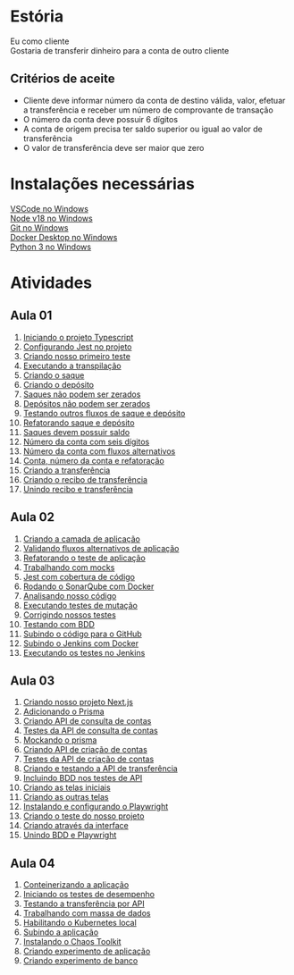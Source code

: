 # Estória
Eu como cliente   
Gostaria de transferir dinheiro para a conta de outro cliente   

## Critérios de aceite
- Cliente deve informar número da conta de destino válida, valor, efetuar a transferência e receber um número de comprovante de transação
- O número da conta deve possuir 6 dígitos
- A conta de origem precisa ter saldo superior ou igual ao valor de transferência
- O valor de transferência deve ser maior que zero

# Instalações necessárias
[VSCode no Windows](https://www.youtube.com/watch?v=zPHbeSBvdkg)   
[Node v18 no Windows](https://www.youtube.com/watch?v=_R7cSg4um00)   
[Git no Windows](https://www.youtube.com/watch?v=_RcVweTCvRE)   
[Docker Desktop no Windows](https://www.youtube.com/watch?v=n0bxjsGi_BY)   
[Python 3 no Windows]()   

# Atividades

## Aula 01
1. [Iniciando o projeto Typescript](https://gist.github.com/joaovictorino/36f3b4a30382ef6faaecebb97640b26b)   
2. [Configurando Jest no projeto](https://gist.github.com/joaovictorino/bf9da4285212683805a9d5a1c6508ac6)   
3. [Criando nosso primeiro teste](https://gist.github.com/joaovictorino/c180345965668e36ce120999e1a90aee)   
4. [Executando a transpilação](https://gist.github.com/joaovictorino/709601eeca37e6d77a36726c42cba46c)   
5. [Criando o saque](https://gist.github.com/joaovictorino/f12fab9f4ecc092e26c24507a504e281)   
6. [Criando o depósito](https://gist.github.com/joaovictorino/c50dacb804843df7717420b8f3b001cd)   
7. [Saques não podem ser zerados](https://gist.github.com/joaovictorino/a5ae01b4d22765f7087d69e9dd536303)   
8. [Depósitos não podem ser zerados](https://gist.github.com/joaovictorino/3a65e5e6d8f42256b63492e75eb51642)   
9. [Testando outros fluxos de saque e depósito](https://gist.github.com/joaovictorino/74857497c704d667abd7f05cac536ec3)   
10. [Refatorando saque e depósito](https://gist.github.com/joaovictorino/15b963d6f1ba13d4d846049f7e551e8f)   
11. [Saques devem possuir saldo](https://gist.github.com/joaovictorino/6ac61220b8ab70067513d525f7854d32)   
12. [Número da conta com seis dígitos](https://gist.github.com/joaovictorino/334ee5785d7b5b19a782d56ffcf02dc2)   
13. [Número da conta com fluxos alternativos](https://gist.github.com/joaovictorino/732145f92c4e3a5164a74d23a6e5c104)   
14. [Conta, número da conta e refatoração](https://gist.github.com/joaovictorino/5393d166d79a7c2355f9857af856ec47)   
15. [Criando a transferência](https://gist.github.com/joaovictorino/7b3fc68e66d64ac950c402b92db40f41)   
16. [Criando o recibo de transferência](https://gist.github.com/joaovictorino/51cbe1bbf6db94563bf902657a82ef83)   
17. [Unindo recibo e transferência](https://gist.github.com/joaovictorino/39976a2704232a417292306fe434a6c0)   

## Aula 02
1. [Criando a camada de aplicação](https://gist.github.com/joaovictorino/fd80a207c35bef460cee34291022a3ca)   
2. [Validando fluxos alternativos de aplicação](https://gist.github.com/joaovictorino/50abe117aaa52633b88dec92b730b8fc)   
3. [Refatorando o teste de aplicação](https://gist.github.com/joaovictorino/52600cfea9e651fab9212e9a385bd175)   
4. [Trabalhando com mocks](https://gist.github.com/joaovictorino/61ad34bc4c5cc8d1048394381bb3757d)   
5. [Jest com cobertura de código](https://gist.github.com/joaovictorino/223c12ce0c3c3f185674362fba571667)   
6. [Rodando o SonarQube com Docker](https://gist.github.com/joaovictorino/85cbecc3d430a43e21ba80ccba5f78dc)   
7. [Analisando nosso código](https://gist.github.com/joaovictorino/e21f9d556c5e028940c92ddb5a790550)   
8. [Executando testes de mutação](https://gist.github.com/joaovictorino/23d6a53f634c141c34d068db01236a88)   
9. [Corrigindo nossos testes](https://gist.github.com/joaovictorino/be42a717ecdd69cc1a29768401899b72)   
10. [Testando com BDD](https://gist.github.com/joaovictorino/bd4db6b5c2a15eea8675099b343e7c62)   
11. [Subindo o código para o GitHub](https://gist.github.com/joaovictorino/da7cf1cf8cc42f76188525372c43ae9e)   
12. [Subindo o Jenkins com Docker](https://gist.github.com/joaovictorino/cc2a8531dc7dbc24a3d668e08c5967ba)   
13. [Executando os testes no Jenkins](https://gist.github.com/joaovictorino/b406ff57b0cb688453f0220438dcae03)   

## Aula 03
1. [Criando nosso projeto Next.js](https://gist.github.com/joaovictorino/90114d1e857741c88d9b79e1bfad489e)   
2. [Adicionando o Prisma](https://gist.github.com/joaovictorino/33806a01fbd971ac90789b31daa7d693)   
3. [Criando API de consulta de contas](https://gist.github.com/joaovictorino/d030cfc1b768ca2008c4c79fae21a5ea)   
4. [Testes da API de consulta de contas](https://gist.github.com/joaovictorino/f16a0f28168a328b35bc9c0894f61cca)   
5. [Mockando o prisma](https://gist.github.com/joaovictorino/d4537368c8c4e54a26fad39efb0b6164)   
6. [Criando API de criação de contas](https://gist.github.com/joaovictorino/c022d6ffca926eed9c98a00672390676)   
7. [Testes da API de criação de contas](https://gist.github.com/joaovictorino/4ebc43d10640fdf8fadcf48970e85742)   
8. [Criando e testando a API de transferência](https://gist.github.com/joaovictorino/3d60abbdd114d8cf6627e0e851b74f25)   
9. [Incluindo BDD nos testes de API](https://gist.github.com/joaovictorino/2a9f693fe15c52f47a7702d3dd56a850)   
10. [Criando as telas iniciais](https://gist.github.com/joaovictorino/f53f451e6d4a208a7a9790149791d759)   
11. [Criando as outras telas](https://gist.github.com/joaovictorino/3556f45bfd21ddbef0dfe494620dc780)   
12. [Instalando e configurando o Playwright](https://gist.github.com/joaovictorino/0ade99dc775e9bf85997630ffc97de97)   
13. [Criando o teste do nosso projeto](https://gist.github.com/joaovictorino/ecac716b679f999f2337b01ccb4bd58f)   
14. [Criando através da interface](https://gist.github.com/joaovictorino/f356b173a965461b7b171c80a350003e)   
15. [Unindo BDD e Playwright](https://gist.github.com/joaovictorino/d7e5fb04e4b69a2df607ee43b2ed60e3)   

## Aula 04
1. [Conteinerizando a aplicação](https://gist.github.com/joaovictorino/49ba7aecce159ed15c078c7e4dde581b)   
2. [Iniciando os testes de desempenho](https://gist.github.com/joaovictorino/cac03fbb7efc8c09a5dc0b401495965b)   
3. [Testando a transferência por API](https://gist.github.com/joaovictorino/7ab933a49b2d27c5a2eeed80a631407c)   
4. [Trabalhando com massa de dados](https://gist.github.com/joaovictorino/5557d233d2dac9bb2f90c9ab1757f468)   
5. [Habilitando o Kubernetes local](https://gist.github.com/joaovictorino/466d0b885ed33d9c2f2d26b793bdf3a6)   
6. [Subindo a aplicação](https://gist.github.com/joaovictorino/47c3775911a1d83dcf1b6360701e6c05)   
7. [Instalando o Chaos Toolkit](https://gist.github.com/joaovictorino/e4278a346e27e07aa91b2fc00ed3cbb9)   
8. [Criando experimento de aplicação](https://gist.github.com/joaovictorino/d8ef42fd0545346a182590647710e695)   
9. [Criando experimento de banco](https://gist.github.com/joaovictorino/41c7b3380b854d86de0d470c14ca4308)   
